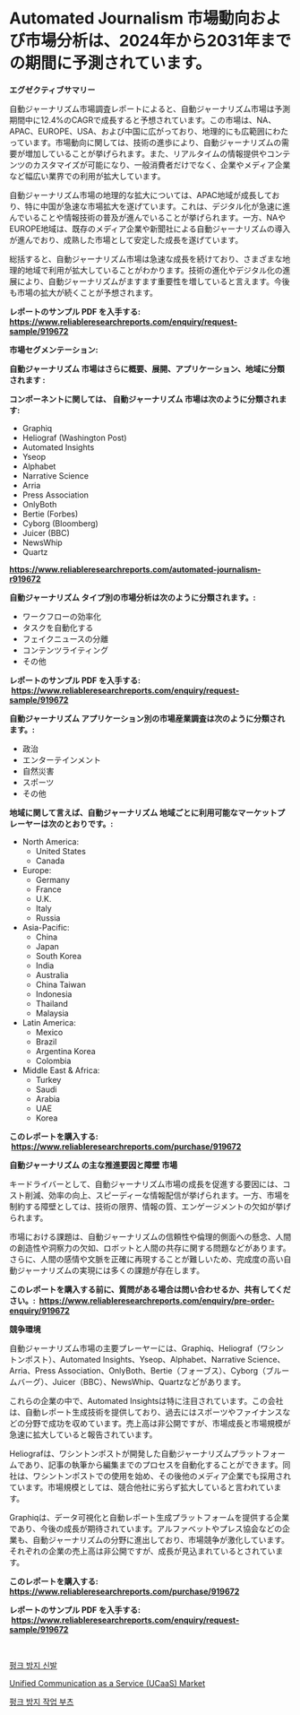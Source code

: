 <p><h1>Automated Journalism 市場動向および市場分析は、2024年から2031年までの期間に予測されています。</h1></p><p><strong>エグゼクティブサマリー</strong></p>
<p><p>自動ジャーナリズム市場調査レポートによると、自動ジャーナリズム市場は予測期間中に12.4%のCAGRで成長すると予想されています。この市場は、NA、APAC、EUROPE、USA、および中国に広がっており、地理的にも広範囲にわたっています。市場動向に関しては、技術の進歩により、自動ジャーナリズムの需要が増加していることが挙げられます。また、リアルタイムの情報提供やコンテンツのカスタマイズが可能になり、一般消費者だけでなく、企業やメディア企業など幅広い業界での利用が拡大しています。</p><p>自動ジャーナリズム市場の地理的な拡大については、APAC地域が成長しており、特に中国が急速な市場拡大を遂げています。これは、デジタル化が急速に進んでいることや情報技術の普及が進んでいることが挙げられます。一方、NAやEUROPE地域は、既存のメディア企業や新聞社による自動ジャーナリズムの導入が進んでおり、成熟した市場として安定した成長を遂げています。</p><p>総括すると、自動ジャーナリズム市場は急速な成長を続けており、さまざまな地理的地域で利用が拡大していることがわかります。技術の進化やデジタル化の進展により、自動ジャーナリズムがますます重要性を増していると言えます。今後も市場の拡大が続くことが予想されます。</p></p>
<p><strong>レポートのサンプル PDF を入手する: <a href="https://www.reliableresearchreports.com/enquiry/request-sample/919672">https://www.reliableresearchreports.com/enquiry/request-sample/919672</a></strong></p>
<p><strong>市場セグメンテーション:</strong></p>
<p><strong> 自動ジャーナリズム 市場はさらに概要、展開、アプリケーション、地域に分類されます :</strong></p>
<p><strong>コンポーネントに関しては、 自動ジャーナリズム 市場は次のように分類されます: &nbsp;</strong></p>
<p><ul><li>Graphiq</li><li>Heliograf (Washington Post)</li><li>Automated Insights</li><li>Yseop</li><li>Alphabet</li><li>Narrative Science</li><li>Arria</li><li>Press Association</li><li>OnlyBoth</li><li>Bertie (Forbes)</li><li>Cyborg (Bloomberg)</li><li>Juicer (BBC)</li><li>NewsWhip</li><li>Quartz</li></ul></p>
<p><strong><a href="https://www.reliableresearchreports.com/automated-journalism-r919672">https://www.reliableresearchreports.com/automated-journalism-r919672</a></strong></p>
<p><strong> 自動ジャーナリズム タイプ別の市場分析は次のように分類されます。:</strong></p>
<p><ul><li>ワークフローの効率化</li><li>タスクを自動化する</li><li>フェイクニュースの分離</li><li>コンテンツライティング</li><li>その他</li></ul></p>
<p><strong>レポートのサンプル PDF を入手する: &nbsp;<a href="https://www.reliableresearchreports.com/enquiry/request-sample/919672">https://www.reliableresearchreports.com/enquiry/request-sample/919672</a></strong></p>
<p><strong> 自動ジャーナリズム アプリケーション別の市場産業調査は次のように分類されます。:</strong></p>
<p><ul><li>政治</li><li>エンターテインメント</li><li>自然災害</li><li>スポーツ</li><li>その他</li></ul></p>
<p><strong>地域に関して言えば、自動ジャーナリズム 地域ごとに利用可能なマーケットプレーヤーは次のとおりです。:</strong></p>
<p><ul>
    <li>
        North America:
        <ul>
            <li>United States</li>
            <li>Canada</li>
        </ul>
    </li>
    <li>
        Europe:
        <ul>
            <li>Germany</li>
            <li>France</li>
            <li>U.K.</li>
            <li>Italy</li>
            <li>Russia</li>
        </ul>
    </li>
    <li>
        Asia-Pacific:
        <ul>
            <li>China</li>
            <li>Japan</li>
            <li>South Korea</li>
            <li>India</li>
            <li>Australia</li>
            <li>China Taiwan</li>
            <li>Indonesia</li>
            <li>Thailand</li>
            <li>Malaysia</li>
        </ul>
    </li>
    <li>
        Latin America:
        <ul>
            <li>Mexico</li>
            <li>Brazil</li>
            <li>Argentina Korea</li>
            <li>Colombia</li>
        </ul>
    </li>
    <li>
        Middle East & Africa:
        <ul>
            <li>Turkey</li>
            <li>Saudi</li>
            <li>Arabia</li>
            <li>UAE</li>
            <li>Korea</li>
        </ul>
    </li>
    </ul></p>
<p><strong>このレポートを購入する: &nbsp;<a href="https://www.reliableresearchreports.com/purchase/919672">https://www.reliableresearchreports.com/purchase/919672</a></strong></p>
<p><strong>自動ジャーナリズム の主な推進要因と障壁 市場</strong></p>
<p><p>キードライバーとして、自動ジャーナリズム市場の成長を促進する要因には、コスト削減、効率の向上、スピーディーな情報配信が挙げられます。一方、市場を制約する障壁としては、技術の限界、情報の質、エンゲージメントの欠如が挙げられます。</p><p>市場における課題は、自動ジャーナリズムの信頼性や倫理的側面への懸念、人間の創造性や洞察力の欠如、ロボットと人間の共存に関する問題などがあります。さらに、人間の感情や文脈を正確に再現することが難しいため、完成度の高い自動ジャーナリズムの実現には多くの課題が存在します。</p></p>
<p><strong>このレポートを購入する前に、質問がある場合は問い合わせるか、共有してください。:&nbsp; <a href="https://www.reliableresearchreports.com/enquiry/pre-order-enquiry/919672">https://www.reliableresearchreports.com/enquiry/pre-order-enquiry/919672</a></strong></p>
<p><strong>競争環境</strong></p>
<p><p>自動ジャーナリズム市場の主要プレーヤーには、Graphiq、Heliograf（ワシントンポスト）、Automated Insights、Yseop、Alphabet、Narrative Science、Arria、Press Association、OnlyBoth、Bertie（フォーブス）、Cyborg（ブルームバーグ）、Juicer（BBC）、NewsWhip、Quartzなどがあります。</p><p>これらの企業の中で、Automated Insightsは特に注目されています。この会社は、自動レポート生成技術を提供しており、過去にはスポーツやファイナンスなどの分野で成功を収めています。売上高は非公開ですが、市場成長と市場規模が急速に拡大していると報告されています。</p><p>Heliografは、ワシントンポストが開発した自動ジャーナリズムプラットフォームであり、記事の執筆から編集までのプロセスを自動化することができます。同社は、ワシントンポストでの使用を始め、その後他のメディア企業でも採用されています。市場規模としては、競合他社に劣らず拡大していると言われています。</p><p>Graphiqは、データ可視化と自動レポート生成プラットフォームを提供する企業であり、今後の成長が期待されています。アルファベットやプレス協会などの企業も、自動ジャーナリズムの分野に進出しており、市場競争が激化しています。それぞれの企業の売上高は非公開ですが、成長が見込まれているとされています。</p></p>
<p><strong>このレポートを購入する: &nbsp; <a href="https://www.reliableresearchreports.com/purchase/919672">https://www.reliableresearchreports.com/purchase/919672</a></strong></p>
<p><strong>レポートのサンプル PDF を入手する: &nbsp;<a href="https://www.reliableresearchreports.com/enquiry/request-sample/919672">https://www.reliableresearchreports.com/enquiry/request-sample/919672</a></strong><strong></strong></p>
<p>&nbsp;</p>
<p><p><a href="https://github.com/Maeennan456456/Market-Research-Report-List-1/blob/main/415684918767.md">펑크 방지 신발</a></p><p><a href="https://github.com/kathiaseamanalvaradovlprc2h/Market-Research-Report-List-1/blob/main/unified-communication-as-a-service-ucaas-market.md">Unified Communication as a Service (UCaaS) Market</a></p><p><a href="https://github.com/royErdmtyan906778/Market-Research-Report-List-1/blob/main/946656518768.md">펑크 방지 작업 부츠</a></p></p>
